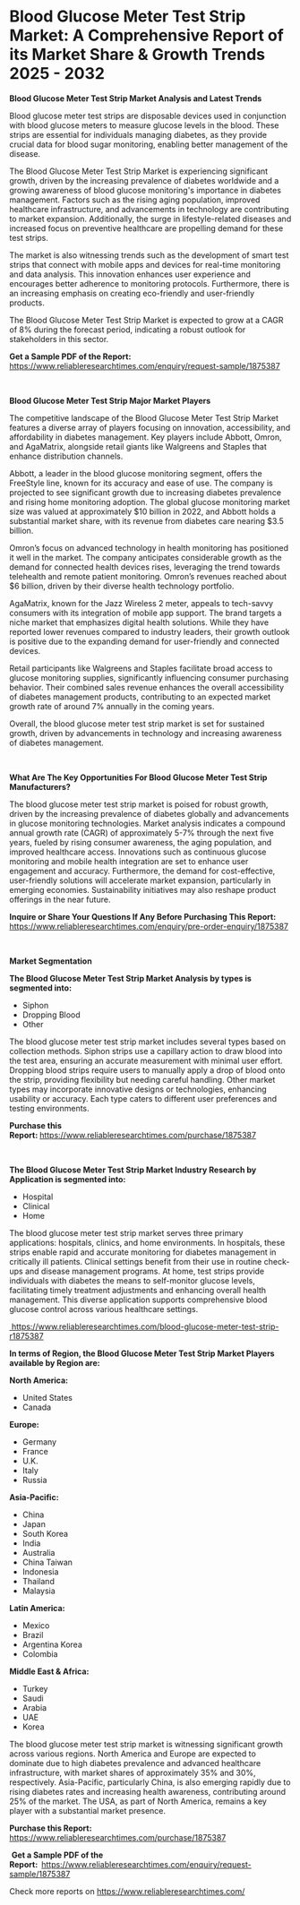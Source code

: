 <p><h1>Blood Glucose Meter Test Strip Market: A Comprehensive Report of its Market Share & Growth Trends 2025 - 2032</h1></p><p><strong>Blood Glucose Meter Test Strip Market Analysis and Latest Trends</strong></p>
<p><p>Blood glucose meter test strips are disposable devices used in conjunction with blood glucose meters to measure glucose levels in the blood. These strips are essential for individuals managing diabetes, as they provide crucial data for blood sugar monitoring, enabling better management of the disease.</p><p>The Blood Glucose Meter Test Strip Market is experiencing significant growth, driven by the increasing prevalence of diabetes worldwide and a growing awareness of blood glucose monitoring's importance in diabetes management. Factors such as the rising aging population, improved healthcare infrastructure, and advancements in technology are contributing to market expansion. Additionally, the surge in lifestyle-related diseases and increased focus on preventive healthcare are propelling demand for these test strips.</p><p>The market is also witnessing trends such as the development of smart test strips that connect with mobile apps and devices for real-time monitoring and data analysis. This innovation enhances user experience and encourages better adherence to monitoring protocols. Furthermore, there is an increasing emphasis on creating eco-friendly and user-friendly products.</p><p>The Blood Glucose Meter Test Strip Market is expected to grow at a CAGR of 8% during the forecast period, indicating a robust outlook for stakeholders in this sector.</p></p>
<p><strong>Get a Sample PDF of the Report:&nbsp;</strong> <a href="https://www.reliableresearchtimes.com/enquiry/request-sample/1875387?utm_campaign=2222&utm_medium=2&utm_source=Github&utm_content=ia&utm_term=01042025&utm_id=blood-glucose-meter-test-strip">https://www.reliableresearchtimes.com/enquiry/request-sample/1875387</a></p>
<p>&nbsp;</p>
<p><strong>Blood Glucose Meter Test Strip Major Market Players</strong></p>
<p><p>The competitive landscape of the Blood Glucose Meter Test Strip Market features a diverse array of players focusing on innovation, accessibility, and affordability in diabetes management. Key players include Abbott, Omron, and AgaMatrix, alongside retail giants like Walgreens and Staples that enhance distribution channels.</p><p>Abbott, a leader in the blood glucose monitoring segment, offers the FreeStyle line, known for its accuracy and ease of use. The company is projected to see significant growth due to increasing diabetes prevalence and rising home monitoring adoption. The global glucose monitoring market size was valued at approximately $10 billion in 2022, and Abbott holds a substantial market share, with its revenue from diabetes care nearing $3.5 billion.</p><p>Omron’s focus on advanced technology in health monitoring has positioned it well in the market. The company anticipates considerable growth as the demand for connected health devices rises, leveraging the trend towards telehealth and remote patient monitoring. Omron’s revenues reached about $6 billion, driven by their diverse health technology portfolio.</p><p>AgaMatrix, known for the Jazz Wireless 2 meter, appeals to tech-savvy consumers with its integration of mobile app support. The brand targets a niche market that emphasizes digital health solutions. While they have reported lower revenues compared to industry leaders, their growth outlook is positive due to the expanding demand for user-friendly and connected devices.</p><p>Retail participants like Walgreens and Staples facilitate broad access to glucose monitoring supplies, significantly influencing consumer purchasing behavior. Their combined sales revenue enhances the overall accessibility of diabetes management products, contributing to an expected market growth rate of around 7% annually in the coming years.</p><p>Overall, the blood glucose meter test strip market is set for sustained growth, driven by advancements in technology and increasing awareness of diabetes management.</p></p>
<p>&nbsp;</p>
<p><strong>What Are The Key Opportunities For Blood Glucose Meter Test Strip Manufacturers?</strong></p>
<p><p>The blood glucose meter test strip market is poised for robust growth, driven by the increasing prevalence of diabetes globally and advancements in glucose monitoring technologies. Market analysis indicates a compound annual growth rate (CAGR) of approximately 5-7% through the next five years, fueled by rising consumer awareness, the aging population, and improved healthcare access. Innovations such as continuous glucose monitoring and mobile health integration are set to enhance user engagement and accuracy. Furthermore, the demand for cost-effective, user-friendly solutions will accelerate market expansion, particularly in emerging economies. Sustainability initiatives may also reshape product offerings in the near future.</p></p>
<p><strong>Inquire or Share Your Questions If Any Before Purchasing This Report:</strong> <a href="https://www.reliableresearchtimes.com/enquiry/pre-order-enquiry/1875387?utm_campaign=2222&utm_medium=2&utm_source=Github&utm_content=ia&utm_term=01042025&utm_id=blood-glucose-meter-test-strip">https://www.reliableresearchtimes.com/enquiry/pre-order-enquiry/1875387</a></p>
<p>&nbsp;</p>
<p><strong>Market Segmentation</strong></p>
<p><strong>The Blood Glucose Meter Test Strip Market Analysis by types is segmented into:</strong></p>
<p><ul><li>Siphon</li><li>Dropping Blood</li><li>Other</li></ul></p>
<p><p>The blood glucose meter test strip market includes several types based on collection methods. Siphon strips use a capillary action to draw blood into the test area, ensuring an accurate measurement with minimal user effort. Dropping blood strips require users to manually apply a drop of blood onto the strip, providing flexibility but needing careful handling. Other market types may incorporate innovative designs or technologies, enhancing usability or accuracy. Each type caters to different user preferences and testing environments.</p></p>
<p><strong>Purchase this Report:&nbsp;</strong><a href="https://www.reliableresearchtimes.com/purchase/1875387?utm_campaign=2222&utm_medium=2&utm_source=Github&utm_content=ia&utm_term=01042025&utm_id=blood-glucose-meter-test-strip">https://www.reliableresearchtimes.com/purchase/1875387</a></p>
<p>&nbsp;</p>
<p><strong>The Blood Glucose Meter Test Strip Market Industry Research by Application is segmented into:</strong></p>
<p><ul><li>Hospital</li><li>Clinical</li><li>Home</li></ul></p>
<p><p>The blood glucose meter test strip market serves three primary applications: hospitals, clinics, and home environments. In hospitals, these strips enable rapid and accurate monitoring for diabetes management in critically ill patients. Clinical settings benefit from their use in routine check-ups and disease management programs. At home, test strips provide individuals with diabetes the means to self-monitor glucose levels, facilitating timely treatment adjustments and enhancing overall health management. This diverse application supports comprehensive blood glucose control across various healthcare settings.</p></p>
<p><a href="https://www.reliableresearchtimes.com/blood-glucose-meter-test-strip-r1875387?utm_campaign=2222&utm_medium=2&utm_source=Github&utm_content=ia&utm_term=01042025&utm_id=blood-glucose-meter-test-strip">&nbsp;https://www.reliableresearchtimes.com/blood-glucose-meter-test-strip-r1875387</a></p>
<p><strong>In terms of Region, the Blood Glucose Meter Test Strip Market Players available by Region are:</strong></p>
<p>
    <p> <strong> North America: </strong>
        <ul>
            <li>United States</li>
            <li>Canada</li>
        </ul>
        </p> 
    <p> <strong> Europe: </strong>
        <ul>
            <li>Germany</li>
            <li>France</li>
            <li>U.K.</li>
            <li>Italy</li>
            <li>Russia</li>
        </ul>
        </p> 
    <p> <strong> Asia-Pacific: </strong>
        <ul>
            <li>China</li>
            <li>Japan</li>
            <li>South Korea</li>
            <li>India</li>
            <li>Australia</li>
            <li>China Taiwan</li>
            <li>Indonesia</li>
            <li>Thailand</li>
            <li>Malaysia</li>
        </ul>
        </p> 
    <p> <strong> Latin America: </strong>
        <ul>
            <li>Mexico</li>
            <li>Brazil</li>
            <li>Argentina Korea</li>
            <li>Colombia</li>
        </ul>
        </p> 
    <p> <strong> Middle East & Africa: </strong>
        <ul>
            <li>Turkey</li>
            <li>Saudi</li>
            <li>Arabia</li>
            <li>UAE</li>
            <li>Korea</li>
        </ul>
    </p>
    </p>
<p><p>The blood glucose meter test strip market is witnessing significant growth across various regions. North America and Europe are expected to dominate due to high diabetes prevalence and advanced healthcare infrastructure, with market shares of approximately 35% and 30%, respectively. Asia-Pacific, particularly China, is also emerging rapidly due to rising diabetes rates and increasing health awareness, contributing around 25% of the market. The USA, as part of North America, remains a key player with a substantial market presence.</p></p>
<p><strong>Purchase this Report: </strong><a href="https://www.reliableresearchtimes.com/purchase/1875387?utm_campaign=2222&utm_medium=2&utm_source=Github&utm_content=ia&utm_term=01042025&utm_id=blood-glucose-meter-test-strip">https://www.reliableresearchtimes.com/purchase/1875387</a></p>
<p>&nbsp;<strong>Get a Sample PDF of the Report:&nbsp;&nbsp;</strong><a href="https://www.reliableresearchtimes.com/enquiry/request-sample/1875387?utm_campaign=2222&utm_medium=2&utm_source=Github&utm_content=ia&utm_term=01042025&utm_id=blood-glucose-meter-test-strip">https://www.reliableresearchtimes.com/enquiry/request-sample/1875387</a></p>
<p><strong></strong></p>
<p>Check more reports on <a href="https://www.reliableresearchtimes.com/?utm_campaign=2222&utm_medium=2&utm_source=Github&utm_content=ia&utm_term=01042025&utm_id=blood-glucose-meter-test-strip">https://www.reliableresearchtimes.com/</a></p>